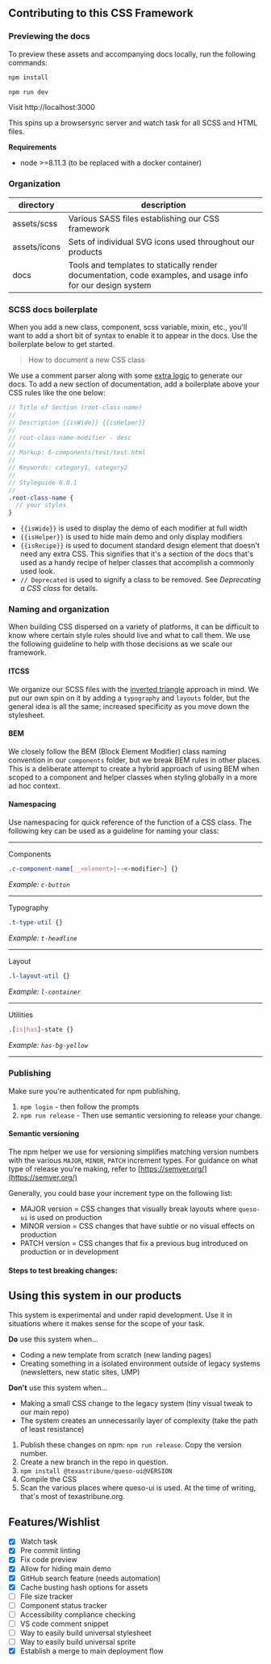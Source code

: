 ## Contributing to this CSS Framework

### Previewing the docs
To preview these assets and accompanying docs locally, run the following commands:
```sh
npm install
```

```sh
npm run dev
```
Visit http://localhost:3000

This spins up a browsersync server and watch task for all SCSS and HTML files.

**Requirements**
- node >=8.11.3 (to be replaced with a docker container)


### Organization
| directory          | description              |
| -----------       | --------------------|
| assets/scss       | Various SASS files establishing our CSS framework |
| assets/icons      | Sets of individual SVG icons used throughout our products            |
| docs      | Tools and templates to statically render documentation, code examples, and usage info for our design system         |


### SCSS docs boilerplate

When you add a new class, component, scss variable, mixin, etc., you'll want to add a short bit of syntax to enable it to appear in the docs. Use the boilerplate below to get started.

> How to document a new CSS class

We use a comment parser along with some [extra logic](https://github.com/texastribune/queso-ui/blob/main/tasks/style-doc.js) to generate our docs. To add a new section of documentation, add a boilerplate above your CSS rules like the one below:

```scss
// Title of Section (root-class-name)
//
// Description {{isWide}} {{isHelper}}
//
// root-class-name-modifier - desc
//
// Markup: 6-components/test/test.html
//
// Keywords: category1, category2
//
// Styleguide 6.0.1
//
.root-class-name {
  // your styles
}
```
- `{{isWide}}` is used to display the demo of each modifier at full width
- `{{isHelper}}` is used to hide main demo and only display modifiers
- `{{isRecipe}}` is used to document standard design element that doesn't need any extra CSS. This signifies that it's a section of the docs that's used as a handy recipe of helper classes that accomplish a commonly used look.
- `// Deprecated` is used to signify a class to be removed. See _Deprecating a CSS class_ for details.


### Naming and organization

When building CSS dispersed on a variety of platforms, it can be difficult to know where certain style rules should live and what to call them. We use the following guideline to help with those decisions as we scale our framework.

#### ITCSS
We organize our SCSS files with the [inverted triangle](https://www.xfive.co/blog/itcss-scalable-maintainable-css-architecture/) approach in mind. We put our own spin on it by adding a `typography` and `layouts` folder, but the general idea is all the same; increased specificity as you move down the stylesheet.

#### BEM
We closely follow the BEM (Block Element Modifier) class naming convention in our `components` folder, but we break BEM rules in other places. This is a deliberate attempt to create a hybrid approach of using BEM when scoped to a component and helper classes when styling globally in a more ad hoc context.

#### Namespacing
Use namespacing for quick reference of the function of a CSS class. The following key can be used as a guideline for naming your class:

---

Components
```css
.c-component-name[__<element>|--<-modifier>] {}
```
_Example: `c-button`_

---

Typography
```css
.t-type-util {}
```
_Example: `t-headline`_

---

Layout
```css
.l-layout-util {}
```
_Example: `l-container`_

---

Utilities
```css
.[is|has]-state {}
```
_Example: `has-bg-yellow`_

---

### Publishing

Make sure you're authenticated for npm publishing.

1. `npm login` - then follow the prompts
2. `npm run release` - Then use semantic versioning to release your change.

#### Semantic versioning
The npm helper we use for versioning simplifies matching version numbers with the various `MAJOR`, `MINOR`, `PATCH` increment types. For guidance on what type of release you're making, refer to [https://semver.org/](https://semver.org/)

Generally, you could base your increment type on the following list:

- MAJOR version = CSS changes that visually break layouts where `queso-ui` is used on production
- MINOR version = CSS changes that have subtle or no visual effects on production
- PATCH version = CSS changes that fix a previous bug introduced on production or in development

#### Steps to test breaking changes:

## Using this system in our products
This system is experimental and under rapid development. Use it in situations where it makes sense for the scope of your task.

**Do** use this system when...
- Coding a new template from scratch (new landing pages)
- Creating something in a isolated environment outside of legacy systems (newsletters, new static sites, UMP)

**Don't** use this system when...
- Making a small CSS change to the legacy system (tiny visual tweak to our main repo)
- The system creates an unnecessarily layer of complexity (take the path of least resistance)



1. Publish these changes on npm: `npm run release`. Copy the version number.
2. Create a new branch in the repo in question.
3. `npm install @texastribune/queso-ui@VERSION`
4. Compile the CSS
5. Scan the various places where queso-ui is used. At the time of writing, that's most of texastribune.org.

##  Features/Wishlist

* [x] Watch task
* [x] Pre commit linting
* [x] Fix code preview
* [x] Allow for hiding main demo
* [x] GitHub search feature (needs automation)
* [x] Cache busting hash options for assets
* [ ] File size tracker
* [ ] Component status tracker
* [ ] Accessibility compliance checking
* [ ] VS code comment snippet
* [ ] Way to easily build universal stylesheet
* [ ] Way to easily build universal sprite
* [x] Establish a merge to main deployment flow